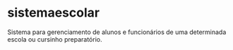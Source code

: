 # sistemaescolar
Sistema para gerenciamento de alunos e funcionários de uma determinada escola ou cursinho preparatório.

